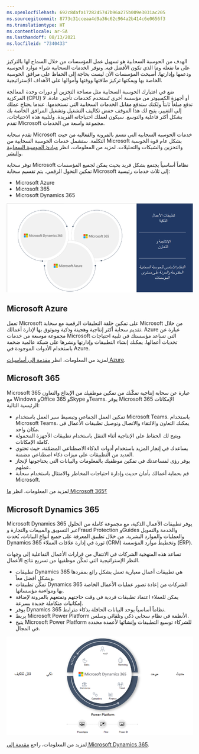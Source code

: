 ```yaml
---
ms.openlocfilehash: 692c8dafa1728245747b96a275b009e3031ac205
ms.sourcegitcommit: 8773c31cceaa4d9a36c62c964a2b414c6e0656f3
ms.translationtype: HT
ms.contentlocale: ar-SA
ms.lasthandoff: 08/13/2021
ms.locfileid: "7340433"
---
```

الهدف من الحوسبة السحابية هو تسهيل عمل المؤسسات من خلال السماح لها بالتركيز على ما تفعله وما الذي تكون الأفضل فيه. وتوفر الخدمات السحابية شراء موارد الحوسبة ودعمها وإدارتها. أصبحت المؤسسات الآن ليست بحاجة إلى الحفاظ على مرافق الحوسبة الخاصة بها ويمكنها تركيز طاقتها ووقتها وأموالها على الأهداف الإستراتيجية.

ضع في اعتبارك الحوسبة السحابية مثل مساحة التخزين أو دورات وحدة المعالجة المركزية (CPU) أو أجهزة الكمبيوتر من مؤسسة أخرى تُستخدم كخدمات تأجير. عادة، لا تدفع مبلغاً ثابتاً ولكنك ستدفع مقابل الخدمات السحابية التي تستخدمها. عندما يحتاج عملك إلى التغيير، يتيح لك هذا الموقف خفض تكاليف التشغيل وتشغيل المرافق الخاصة بك بشكل أكثر فاعلية والتوسع. سيكون لعملك احتياجاته الفريدة. ولتلبية هذه الاحتياجات، تقدم Microsoft مجموعة واسعة من الخدمات. 

تقدم سحابة Microsoft خدمات الحوسبة السحابية التي تتسم بالمرونة والفعالية من حيث التكلفة. ستشمل خدمات الحوسبة السحابية من Microsoft بشكل عام قوة الحوسبة والتخزين والشبكات والتحليلات. لمزيد من المعلومات، انظر [مبادئ الحوسبة السحابية والنشر](/learn/modules/principles-cloud-computing-dynamics-365-deployment/?azure-portal=true).

توفر سحابة Microsoft نظاماً أساسياً يجتمع بشكل فريد بحيث يمكن لجميع المؤسسات تمكين التحول الرقمي. يتم تقسيم سحابة Microsoft إلى ثلاث خدمات رئيسية:

- Microsoft Azure 
- Microsoft 365
- Microsoft Dynamics 365


[ ![صورة بها ثلاث دوائر لكل سحابة؛ Microsoft 365، وMicrosoft Dynamics 365 وMicrosoft Azure.](../media/microsoft-cloud-c.png) ](../media/microsoft-cloud-c.png#lightbox)


## <a name="microsoft-azure"></a>Microsoft Azure
تعمل Microsoft على تمكين حلقة التعليقات الرقمية مع سحابة Microsoft من خلال تقديم سحابة أكثر إنتاجية وهجينة وذكية وموثوق بها لإدارة أعمالك. Azure عبارة عن مجموعة موسعة من خدمات Microsoft التي تساعد مؤسستك في تلبية احتياجات تحديات أعمالها. يمكنك إنشاء التطبيقات وإدارتها ونشرها على شبكة عالمية ضخمة باستخدام الأدوات الموجودة في Azure. 

لمزيد من المعلومات، انظر [مقدمة إلى أساسيات Azure](/learn/modules/intro-to-azure-fundamentals/?azure-portal=true). 

## <a name="microsoft-365"></a>Microsoft 365

Microsoft 365 عبارة عن سحابة إنتاجية تمكّنك من تمكين موظفيك من الإبداع والتعاون مع Windows وOffice 365 وSkype وTeams. يوفر Microsoft 365 الإمكانات الرئيسية التالية:

- تمكين العمل الجماعي وتبسيط سير العمل باستخدام Microsoft Teams. باستخدام Microsoft Teams، يمكنك التعاون والالتقاء والاتصال وتوصيل تطبيقات الأعمال في مكان واحد. 
- ويتيح لك الحفاظ على الإنتاجية أثناء التنقل باستخدام تطبيقات الأجهزة المحمولة كاملة الإمكانات. 
- يساعدك في إنجاز المزيد باستخدام أدوات الذكاء الاصطناعي المضمّنة، حيث تحتوي العديد من التطبيقات على ميزات ذكاء اصطناعي مضمنة. 
- يوفر رؤى لمساعدتك في تمكين موظفيك بالمعلومات والبيانات التي يحتاجونها لإنجاز عملهم. 
- قم بحماية أعمالك بأمان حديث وإدارة احتياجات المخاطر والامتثال باستخدام سحابة Microsoft. 

لمزيد من المعلومات، انظر [ما Microsoft 365؟](/learn/modules/what-is-m365/?azure-portal=true) 

## <a name="microsoft-dynamics-365"></a>Microsoft Dynamics 365
Microsoft Dynamics 365 يوفر تطبيقات الأعمال الذكية، مع مجموعة كاملة من الحلول عبر التسويق والمبيعات والتجارة وFraud Protection وGuides والخدمة والتمويل والعمليات والموارد البشرية. من خلال تطبيق المعرفة على جميع أنواع البيانات، يُحدث Dynamics 365 ثورة في إدارة علاقات العملاء (CRM) وتخطيط موارد المؤسسة (ERP). 

تساعد هذه المنهجية الشركات في الانتقال من قرارات الأعمال التفاعلية إلى وجهات النظر الإستراتيجية التي تمكّن موظفيها من تسريع نتائج الأعمال.

- تطبيقات Dynamics 365 هي تطبيقات أعمال معيارية تعمل بشكل رائع بمفردها وبشكل أفضل معاً.
- تمكّن تطبيقات Dynamics 365 الشركات من إعادة تصور عمليات الأعمال الخاصة بها ومواءمة مؤسساتها.
- يمكن للعملاء اعتماد تطبيقات فردية في وقت حاجتهم وتمتعهم بالمرونة لإضافة إمكانيات متكاملة جديدة بسرعة.
- يوفر Dynamics 365 نظاماً أساسياً يوحد البيانات الحافلة بذكاء مترابط.
- يربط Microsoft Power Platform الأنظمة في نظام سحابي ذكي وتلقائي وسلس.
- يتيح Microsoft Power Platform للشركاء توسيع التطبيقات وإنشائها لأعمدة محددة في المجال.

[ ![صورة مع تطبيقات الأعمال لـ Microsoft Dynamics 365 وكيف تتفاعل مع Microsoft Power Platform.](../media/dynamics-365-c.png) ](../media/dynamics-365-c.png#lightbox)
 
لمزيد من المعلومات، راجع [مقدمة إلى Microsoft Dynamics 365](/learn/modules/introduction-dynamics-365/?azure-portal=true).


